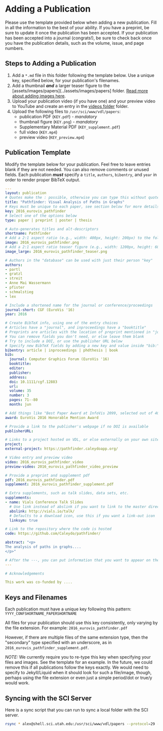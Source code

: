 # Adding a Publication

Please use the template provided below when adding a new publication. Fill in
all the information to the best of your ability. If you have a preprint, be sure
to update it once the publication has been accepted. If your publication has
been accepted into a journal (congrats!), be sure to check back once you have
the publication details, such as the volume, issue, and page numbers.



## Steps to Adding a Publication

1. Add a `*.md` file in this folder following the template below. Use a unique key, specified below, for your publication's filenames.
2. Add a thumbnail **_and_** a larger teaser figure to the [assets/images/papers](../assets/images/papers] folder. [Read more about adding images here](../assets/images/README.md).
3. Upload your publication video (if you have one) and your preview video to YouTube and create an entry in the [videos folder](../_videos) folder.
4. Upload the following files to `/usr/sci/www/vdl/papers`:
    - publication PDF (`KEY.pdf`) - *mandatory*
    - thumbnail figure (`KEY.png`) - *mandatory*
    - Supplementary Material PDF (`KEY_supplement.pdf`)
    - full video (`KEY.mp4`)
    - preview video (`KEY_preview.mp4`)



## Publication Template

Modify the template below for your publication. Feel free to leave entries
blank if they are not needed. You can also remove comments or unused fields.
Each publication _**must**_ specify a `title`, `authors`, `bibentry`, and `year`
in order to render proper BibTeX output.


``` yaml
---
layout: publication
# Quotes make the : possible, otherwise you can type this without quotes
title: "Pathfinder: Visual Analysis of Paths in Graphs"
# Keys must be unique to each paper, see section below for more details
key: 2016_eurovis_pathfinder
# Select one of the options below
type: paper | preprint | poster | thesis

# Auto-generates titles and alt-descriptors
shortname: Pathfinder
# Add a 2:1 aspect ratio (e.g., width: 400px, height: 200px) to the folder /assets/images/papers/
image: 2016_eurovis_pathfinder.png
# Add a 2:1 aspect ratio teaser figure (e.g., width: 1200px, height: 600px) to the folder /assets/images/papers/
image_large: 2016_eurovis_pathfinder_teaser.png

# Authors in the "database" can be used with just their person "key"
authors:
- partl
- gratzl
- streit
- Anne Mai Wassermann
- pfister
- schmalstieg
- lex

# Include a shortened name for the journal or conference/proceedings
journal-short: CGF (EuroVis '16)
year: 2016

# Create BibTeX info, using one of the entry choices
# Articles have a "journal", and inproceedings have a "booktitle"
# Preprints are articles with the location of preprint mentioned in "journal"
# You can remove fields you don't need, or else leave them blank
# Try to include a DOI, or use the publisher URL below
# Specify new BibTeX fields by adding a new key and value inside "bib:"
bibentry: article | inproceedings | phdthesis | book
bib:
  journal: Computer Graphics Forum (EuroVis '16)
  booktitle: 
  editor: 
  publisher: 
  address: 
  doi: 10.1111/cgf.12883
  url: 
  volume: 35
  number: 3
  pages: 71--80
  month: jun

# Add things like "Best Paper Award at InfoVis 2099, selected out of 4000 submissions"
award: EuroVis 2016 Honorable Mention Award

# Provide a link to the publisher's webpage if no DOI is available
publisherURL: 

# Links to a project hosted on VDL, or else externally on your own site
project: 
external-project: https://pathfinder.caleydoapp.org/

# Video entry and preview video
video: 2016_eurovis_pathfinder_video
preview-video: 2016_eurovis_pathfinder_video_preview

# Provide a preprint and supplement pdf
pdf: 2016_eurovis_pathfinder.pdf
supplement: 2016_eurovis_pathfinder_supplement.pdf

# Extra supplements, such as talk slides, data sets, etc.
supplements:
- name: Vials Conference Talk Slides
  # Use link instead of abslink if you want to link to the master directory
  abslink: http://vials.io/talk/
  # Defaults to a download icon, use this if you want a link-out icon
  linksym: true

# Link to the repository where the code is hosted
code: https://github.com/Caleydo/pathfinder/

abstract: "<p>
The analysis of paths in graphs....
</p>"

# After the ---, you can put information that you want to appear on the website using markdown formatting or HTML. A good example are acknowledgements, extra references, an erratum, etc.
---

# Acknowledgements

This work was co-funded by ....
```



## Keys and Filenames

Each publication must have a unique key following this pattern:
`YYYY_CONFSHORTNAME_PAPERSHORTNAME`


All files for your publication should use this key consistently, only varying by
the file extension. For example: `2016_eurovis_pathfinder.pdf`


However, if there are multiple files of the same extension type, then the
"secondary" type specified with an underscore, as in
`2016_eurovis_pathfinder_supplement.pdf`.


_NOTE:_ We currently require you to re-type this key when specifying your files
and images. See the template for an example. In the future, we could remove
this if all publications follow the keys exactly. We would need to specify to
Jekyll/Liquid when it should look for such a file/image, though, perhaps using
the file extension or even just a simple period/dot or true/y would work.



## Syncing with the SCI Server

Here is a sync script that you can run to sync a local folder with the SCI server.

``` bash
rsync * alex@shell.sci.utah.edu:/usr/sci/www/vdl/papers --protocol=29 -r
```
